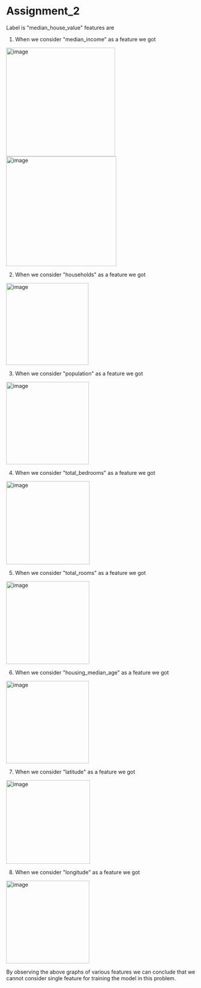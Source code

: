 # Assignment_2

Label is "median_house_value" features are

1. When we consider "median_income" as a feature we got 

<img width="290" alt="image" src="https://user-images.githubusercontent.com/70520712/218998208-92ce44c1-6819-4d4b-b52d-ca41a4350ef3.png">
<img width="293" alt="image" src="https://user-images.githubusercontent.com/70520712/218998342-e05d2483-a21c-4bf3-8850-311a60a1ac7c.png">



2. When we consider "households" as a feature we got 

<img width="219" alt="image" src="https://user-images.githubusercontent.com/70520712/219007573-8d821f8e-d999-434e-bb8b-dbb432d431c4.png">



3. When we consider "population" as a feature we got 
<img width="220" alt="image" src="https://user-images.githubusercontent.com/70520712/219007809-9877a0bb-0f62-4e03-892c-c16027c8b81a.png">


4. When we consider "total_bedrooms" as a feature we got 

<img width="222" alt="image" src="https://user-images.githubusercontent.com/70520712/219008085-29e54024-8bc8-42c1-8479-f0a2eb23d5fb.png">

5. When we consider "total_rooms" as a feature we got 
<img width="221" alt="image" src="https://user-images.githubusercontent.com/70520712/219008385-6b54abb3-e7bb-465a-adc6-52b4d59f55fe.png">


6. When we consider "housing_median_age" as a feature we got 
<img width="220" alt="image" src="https://user-images.githubusercontent.com/70520712/219008553-4fe0d07d-c4b6-4247-9309-089449aa3428.png">


7. When we consider "latitude" as a feature we got 
<img width="223" alt="image" src="https://user-images.githubusercontent.com/70520712/219024587-dacaa0a9-754c-4e85-b434-5c8e80093af7.png">


8. When we consider "longitude" as a feature we got 
<img width="221" alt="image" src="https://user-images.githubusercontent.com/70520712/219024779-6c7162dc-4598-4d6e-be54-ce9b5b4d580b.png">


By observing the above graphs of various features we can conclude that we cannot consider single feature for training the model in this problem.
